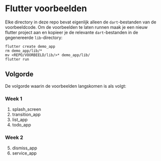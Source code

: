 # Flutter voorbeelden

Elke directory in deze repo bevat eigenlijk alleen de `dart`-bestanden van de voorbeeldcode. Om de voorbeelden te laten runnen maak je een nieuw flutter project aan en kopieer je de relevante `dart`-bestanden in de gegenereerde `lib`-directory:

```
flutter create demo_app
rm demo_app/lib/*
mv <REPO/VOORBEELD/lib/>* demo_app/lib/
flutter run
```

## Volgorde

De volgorde waarin de voorbeelden langskomen is als volgt:

### Week 1

1. splash_screen
2. transition_app
3. list_app
4. todo_app

### Week 2
5. dismiss_app
6. service_app
